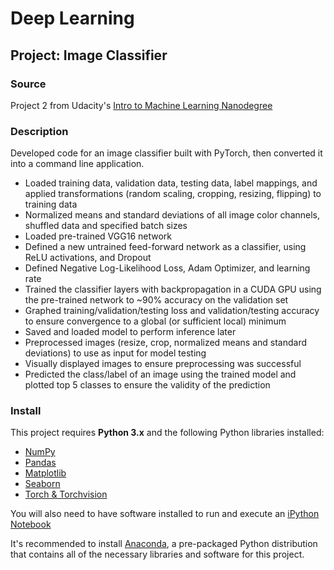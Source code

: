 # Deep Learning

## Project: Image Classifier 

### Source

Project 2 from Udacity's [Intro to Machine Learning Nanodegree](https://www.udacity.com/course/intro-to-machine-learning-nanodegree--nd229)

### Description

Developed code for an image classifier built with PyTorch, then converted it into a command line application.

- Loaded training data, validation data, testing data, label mappings, and applied transformations (random scaling, cropping, resizing, flipping) to training data
- Normalized means and standard deviations of all image color channels, shuffled data and specified batch sizes
- Loaded pre-trained VGG16 network
- Defined a new untrained feed-forward network as a classifier, using ReLU activations, and Dropout
- Defined Negative Log-Likelihood Loss, Adam Optimizer, and learning rate
- Trained the classifier layers with backpropagation in a CUDA GPU using the pre-trained network to ~90% accuracy on the validation set
- Graphed training/validation/testing loss and validation/testing accuracy to ensure convergence to a global (or sufficient local) minimum
- Saved and loaded model to perform inference later
- Preprocessed images (resize, crop, normalized means and standard deviations) to use as input for model testing
- Visually displayed images to ensure preprocessing was successful
- Predicted the class/label of an image using the trained model and plotted top 5 classes to ensure the validity of the prediction

### Install

This project requires **Python 3.x** and the following Python libraries installed:

- [NumPy](http://www.numpy.org/)
- [Pandas](http://pandas.pydata.org)
- [Matplotlib](http://matplotlib.org/)
- [Seaborn](https://seaborn.pydata.org)
- [Torch & Torchvision](https://pytorch.org)

You will also need to have software installed to run and execute an [iPython Notebook](https://jupyter.org)

It's recommended to install [Anaconda](https://www.anaconda.com), a pre-packaged Python distribution that contains all of the necessary libraries and software for this project. 
